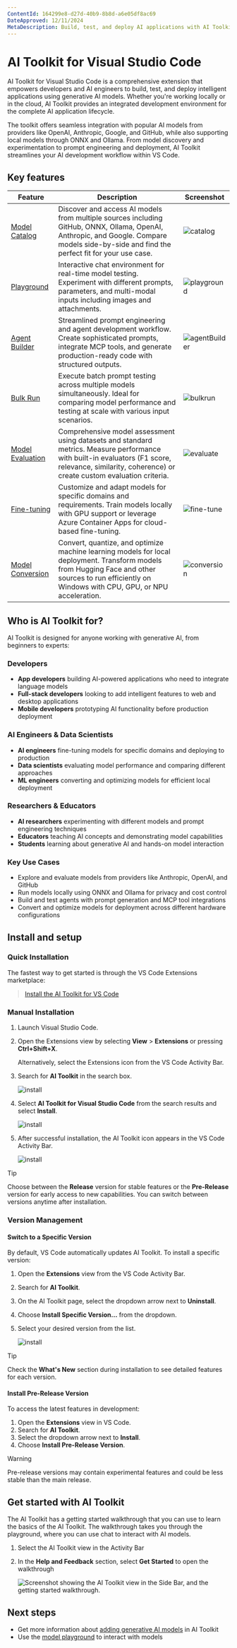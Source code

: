 ```yaml
---
ContentId: 164299e8-d27d-40b9-8b8d-a6e05df8ac69
DateApproved: 12/11/2024
MetaDescription: Build, test, and deploy AI applications with AI Toolkit for Visual Studio Code. Features model playground, prompt engineering, batch evaluation, fine-tuning, and multi-modal support for LLMs and SLMs.
---
```


# AI Toolkit for Visual Studio Code

AI Toolkit for Visual Studio Code is a comprehensive extension that empowers developers and AI engineers to build, test, and deploy intelligent applications using generative AI models. Whether you're working locally or in the cloud, AI Toolkit provides an integrated development environment for the complete AI application lifecycle.

The toolkit offers seamless integration with popular AI models from providers like OpenAI, Anthropic, Google, and GitHub, while also supporting local models through ONNX and Ollama. From model discovery and experimentation to prompt engineering and deployment, AI Toolkit streamlines your AI development workflow within VS Code.

## Key features

| Feature | Description | Screenshot |
|---------|-------------|------------|
| [Model Catalog](/docs/intelligentapps/models.md) | Discover and access AI models from multiple sources including GitHub, ONNX, Ollama, OpenAI, Anthropic, and Google. Compare models side-by-side and find the perfect fit for your use case. | ![catalog](./images/overview/catalog.png) |
| [Playground](/docs/intelligentapps/playground.md) | Interactive chat environment for real-time model testing. Experiment with different prompts, parameters, and multi-modal inputs including images and attachments. | ![playground](./images/overview/Playground.png) |
| [Agent Builder](/docs/intelligentapps/agentbuilder) | Streamlined prompt engineering and agent development workflow. Create sophisticated prompts, integrate MCP tools, and generate production-ready code with structured outputs. | ![agentBuilder](./images/overview/AgentBuilder.png) |
| [Bulk Run](/docs/intelligentapps/bulkrun) | Execute batch prompt testing across multiple models simultaneously. Ideal for comparing model performance and testing at scale with various input scenarios. | ![bulkrun](./images/overview/BulkRun.png) |
| [Model Evaluation](/docs/intelligentapps/evaluation) | Comprehensive model assessment using datasets and standard metrics. Measure performance with built-in evaluators (F1 score, relevance, similarity, coherence) or create custom evaluation criteria. | ![evaluate](./images/overview/Eval.png) |
| [Fine-tuning](/docs/intelligentapps/finetune) | Customize and adapt models for specific domains and requirements. Train models locally with GPU support or leverage Azure Container Apps for cloud-based fine-tuning. | ![fine-tune](./images/overview/Fine-tune.png) |
| [Model Conversion](/docs/intelligentapps/modelconversion) | Convert, quantize, and optimize machine learning models for local deployment. Transform models from Hugging Face and other sources to run efficiently on Windows with CPU, GPU, or NPU acceleration. | ![conversion](./images/overview/Conversion.png) |

## Who is AI Toolkit for?

AI Toolkit is designed for anyone working with generative AI, from beginners to experts:

### Developers
* **App developers** building AI-powered applications who need to integrate language models
* **Full-stack developers** looking to add intelligent features to web and desktop applications
* **Mobile developers** prototyping AI functionality before production deployment

### AI Engineers & Data Scientists
* **AI engineers** fine-tuning models for specific domains and deploying to production
* **Data scientists** evaluating model performance and comparing different approaches
* **ML engineers** converting and optimizing models for efficient local deployment

### Researchers & Educators
* **AI researchers** experimenting with different models and prompt engineering techniques
* **Educators** teaching AI concepts and demonstrating model capabilities
* **Students** learning about generative AI and hands-on model interaction

### Key Use Cases
* Explore and evaluate models from providers like Anthropic, OpenAI, and GitHub
* Run models locally using ONNX and Ollama for privacy and cost control
* Build and test agents with prompt generation and MCP tool integrations
* Convert and optimize models for deployment across different hardware configurations

## Install and setup

### Quick Installation

The fastest way to get started is through the VS Code Extensions marketplace:

> <a class="install-extension-btn" href="vscode:extension/ms-windows-ai-studio.windows-ai-studio">Install the AI Toolkit for VS Code</a>

### Manual Installation

1. Launch Visual Studio Code.
2. Open the Extensions view by selecting **View** > **Extensions** or pressing **Ctrl+Shift+X**.

   Alternatively, select the Extensions icon from the VS Code Activity Bar.

3. Search for **AI Toolkit** in the search box.

   ![install](./images/overview/install_1.png)

4. Select **AI Toolkit for Visual Studio Code** from the search results and select **Install**.

   ![install](./images/overview/install_2.png)

5. After successful installation, the AI Toolkit icon appears in the VS Code Activity Bar.

   ![install](./images/overview/install_4.png)

> [!TIP]
> Choose between the **Release** version for stable features or the **Pre-Release** version for early access to new capabilities. You can switch between versions anytime after installation.


### Version Management

#### Switch to a Specific Version

By default, VS Code automatically updates AI Toolkit. To install a specific version:

1. Open the **Extensions** view from the VS Code Activity Bar.
2. Search for **AI Toolkit**.
3. On the AI Toolkit page, select the dropdown arrow next to **Uninstall**.
4. Choose **Install Specific Version...** from the dropdown.
5. Select your desired version from the list.

   ![install](./images/overview/install_5.png)

> [!TIP]
> Check the **What's New** section during installation to see detailed features for each version.

#### Install Pre-Release Version

To access the latest features in development:

1. Open the **Extensions** view in VS Code.
2. Search for **AI Toolkit**.
3. Select the dropdown arrow next to **Install**.
4. Choose **Install Pre-Release Version**.

> [!WARNING]
> Pre-release versions may contain experimental features and could be less stable than the main release.

## Get started with AI Toolkit

The AI Toolkit has a getting started walkthrough that you can use to learn the basics of the AI Toolkit. The walkthrough takes you through the playground, where you can use chat to interact with AI models.

1. Select the AI Toolkit view in the Activity Bar

1. In the **Help and Feedback** section, select **Get Started** to open the walkthrough

    ![Screenshot showing the AI Toolkit view in the Side Bar, and the getting started walkthrough.](./images/overview/get_started.png)

## Next steps

- Get more information about [adding generative AI models](/docs/intelligentapps/models.md) in AI Toolkit
- Use the [model playground](/docs/intelligentapps/playground.md) to interact with models
